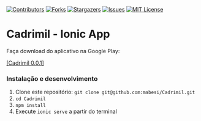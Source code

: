 [![Contributors][contributors-shield]][contributors-url]
[![Forks][forks-shield]][forks-url]
[![Stargazers][stars-shield]][stars-url]
[![Issues][issues-shield]][issues-url]
[![MIT License][license-shield]][license-url]

# Cadrimil - Ionic App

Faça download do aplicativo na Google Play: 

[[Cadrimil 0.0.1]](https://play.google.com/store/apps/details?id=br.com.mabesiweb.cadrimil)

### Instalação e desenvolvimento

1. Clone este repositório: `git clone git@github.com:mabesi/Cadrimil.git`
2. `cd Cadrimil`
3. `npm install`
4. Execute `ionic serve` a partir do terminal

<!-- MARKDOWN LINKS & IMAGES -->
<!-- https://www.markdownguide.org/basic-syntax/#reference-style-links -->
[contributors-shield]: https://img.shields.io/github/contributors/mabesi/Cadrimil.svg
[contributors-url]: https://github.com/mabesi/Cadrimil/graphs/contributors
[forks-shield]: https://img.shields.io/github/forks/mabesi/Cadrimil.svg
[forks-url]: https://github.com/mabesi/Cadrimil/network/members
[stars-shield]: https://img.shields.io/github/stars/mabesi/Cadrimil.svg
[stars-url]: https://github.com/mabesi/Cadrimil/stargazers
[issues-shield]: https://img.shields.io/github/issues/mabesi/Cadrimil.svg
[issues-url]: https://github.com/mabesi/Cadrimil/issues
[license-shield]: https://img.shields.io/github/license/mabesi/Cadrimil.svg
[license-url]: https://github.com/mabesi/Cadrimil/blob/master/LICENSE.txt
